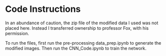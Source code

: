 # Code Instructions

In an abundance of caution, the zip file of the modified data I used was not placed here. Instead I transferred ownership to professor Fox, with his permission.

To run the files, first run the pre-processing data_prep.ipynb to generate the modified images. Then run the CNN_Code.ipynb to train the network.